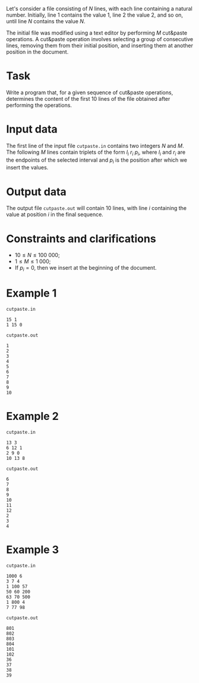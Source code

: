 Let's consider a file consisting of $N$ lines, with each line containing a natural number. Initially, line $1$ contains the value $1$, line $2$ the value $2$, and so on, until line $N$ contains the value $N$.

The initial file was modified using a text editor by performing $M$ cut&paste operations. A cut&paste operation involves selecting a group of consecutive lines, removing them from their initial position, and inserting them at another position in the document.

# Task

Write a program that, for a given sequence of cut&paste operations, determines the content of the first $10$ lines of the file obtained after performing the operations.

# Input data

The first line of the input file `cutpaste.in` contains two integers $N$ and $M$. The following $M$ lines contain triplets of the form $l_i \ r_i \ p_i$, where $l_i$ and $r_i$ are the endpoints of the selected interval and $p_i$ is the position after which we insert the values.

# Output data

The output file `cutpaste.out` will contain $10$ lines, with line $i$ containing the value at position $i$ in the final sequence.

# Constraints and clarifications

* $10 \leq N \leq 100 \ 000$;
* $1 \leq M \leq 1 \ 000$;
* If $p_i = 0$, then we insert at the beginning of the document.

# Example 1

`cutpaste.in`
```
15 1
1 15 0
```

`cutpaste.out`
```
1
2
3
4
5
6
7
8
9
10
```

# Example 2

`cutpaste.in`
```
13 3
6 12 1
2 9 0
10 13 8
```

`cutpaste.out`
```
6
7
8
9
10
11
12
2
3
4
```

# Example 3

`cutpaste.in`
```
1000 6
3 7 4
1 100 57
50 60 200
63 70 500
1 800 4
7 77 98
```

`cutpaste.out`
```
801
802
803
804
101
102
36
37
38
39
